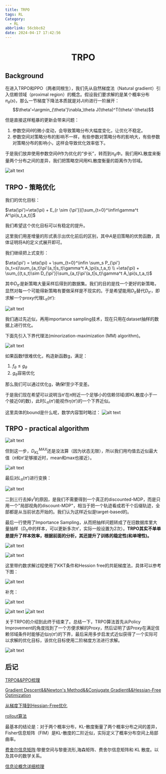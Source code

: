```yaml
---
title: TRPO
tags: RL
Category:
  - RL
abbrlink: 56cbbc62
date: 2024-04-17 17:42:56
---
```

# <center> TRPO </center>

## Background

在进入TRPO和PPO（两者同根生），我们先从自然梯度法（Natural gradient）引入信赖领域（proximal region）的概念。假设我们要求解的是某个概率分布$\pi_\theta(s)$，那么一节梯度下降法本质就是对$J(\theta)$进行一阶展开：
$$\theta'=\argmin_{\theta'}\nabla_\theta J(\theta)^T(\theta'-\theta)$$

但是直接这样粗暴的更新会带来问题：

1. 参数空间$\theta$的微小变动，会导致策略分布大幅度变化，让优化不稳定。
2. 参数空间对策略分布的影响不一样，有些参数对策略分布的影响大，有些参数对策略分布的影响小，这样会导致优化效率低下。

于是我们放弃使用参数空间$\theta$作为优化的“步长”，转而到$\pi_\theta$中。我们用KL散度来衡量两个分布之间的差异，我们把策略空间用KL散度衡量的距离作为邻域。


![alt text](TRPO/image.png)

## TRPO - 策略优化

我们的优化目标：

$\eta(\pi')=\eta(\pi) + E_{r \sim {\pi'}}[\sum_{t=0}^\infin\gamma^t A^\pi(s_t,a_t)]$

我们希望这个优化目标可以有稳定的提升。

这里我们用差增量的形式表示出优化前后的区别，其中$A$是旧策略的优势函数，具体证明将A的定义式展开即可。

我们继续把上式变形：

$\eta(\pi') = \eta(\pi) + \sum_{t=0}^\infin \sum_s P_{\pi'}(s_t=s)\sum_{a_t}\pi'(a_t|s_t)\gamma^t A_\pi(s_t,a_t) \\ =\eta(\pi) + \sum_{(t,s_t)\sim D_{\pi'}}\sum_{a_t}\pi'(a_t|s_t)\gamma^t A_\pi(s_t,a_t)$

其中$D_{\pi'}$是新策略大量采样后得到的数据集。我们的目的是找一个更好的新策略，显然对每一个可能得新策略有要做采样是不现实的。于是希望能用$D_{\pi}$替代$D_{\pi'}$，即求解一个proxy代理$L_{\pi}(\pi')$:

![alt text](TRPO/image-2.png)

我们通过先近似，再用importance sampling技术，现在只用在dataset抽样的数据上进行优化。

下面先引入下界代理法(minorization-maximization (MM) algorithm)。

![alt text](TRPO/image-3.png)

如果函数f很难优化，构造新函数g，满足：

1. $f_\theta \leq g_\theta$
2. $g_\theta$容易优化

那么我们可以通过优化g，确保f至少不变差。

于是我们现在希望可以说明当$\pi'$在$\pi$附近一个足够小的信赖邻域(即KL散度小于一个接近0的数)，此时$L_{\pi}(\pi')$能视作$\eta(\pi')$的一个下界近似。

这里具体的bound是什么呢，数学内容暂时略过：
![alt text](TRPO/image-4.png)


## TRPO - practical algorithm


![alt text](TRPO/image-5.png)

但到这一步，$D_{KL}^{MAX}$还是没法算（因为状态无限），所以我们用均值去近似最大值（$\pi$和$\pi'$足够接近时，mean和max也接近）。

![alt text](TRPO/image-6.png)

最后对$L_\pi(\pi')$进行变换：

![alt text](TRPO/image-7.png)

二到三行去掉$\gamma^t$的原因，是我们不需要得到一个真正的discounted-MDP，而是只用一个"局部视角的discount-MDP"，相当于把一个轨迹看成若干个后缀轨迹，全部都是从当前状态开始的。我们认为这样近似是target-based的。

最后一行使用了Importance Sampling，从而把抽样问题转成了在旧数据库里大量抽样（$D_\pi$中的样本，可以更新多次$\pi'$，实际一般设置为2次）。**TRPO其实不单单是提升了样本效率，根据前面的分析，其还提升了训练的稳定性(和单增性)。**

![alt text](TRPO/image-10.png)

![alt text](TRPO/image-8.png)

这里带约数求解过程使用了KKT条件和Hession free的共轭梯度法，具体可以参考下图：

![alt text](TRPO/image-11.png)

补充：

![alt text](TRPO/image-12.png)

![alt text](TRPO/image-13.png)
![alt text](TRPO/image-14.png)


关于TRPO的介绍到此终于结束了。总结一下，TRPO算法首先从Policy Improvement的角度找到了一个方便求解的Proxy，然后证明了该Proxy在满足信赖邻域条件时能够近似$\eta(\pi')$的下界，最后采用多步启发式近似获得了一个实际可以求解的优化目标，该优化目标使用二阶梯度方法进行求解。

![alt text](TRPO/image-9.png)


## 后记

[TRPO&&PPO梳理](https://blog.csdn.net/qq_45832958/article/details/123357739)

[Gradient Descent&&Newton's Method&&Conjugate Gradient&&Hessian-Free Optimization](https://andrew.gibiansky.com/blog/machine-learning/hessian-free-optimization/)

[从梯度下降到Hessian-Free优化](https://zhuanlan.zhihu.com/p/23866364?utm_source=qq&utm_medium=social&utm_oi=1193914178270945280)

[rollout算法](https://zhuanlan.zhihu.com/p/61062275?utm_source=qq&utm_medium=social&utm_oi=1193914178270945280)

最基本的结论是：对于两个概率分布，KL-散度衡量了两个概率分布之间的差异，Fisher信息矩阵（FIM）是KL-散度的二阶近似，实际定义了概率分布空间上局部曲率。

[费舍尔信息矩阵](https://blog.csdn.net/wxc971231/article/details/135591016):黎曼空间与黎曼流形,海森矩阵、费舍尔信息矩阵和 KL 散度。以及其中的数学关系。

[信息论概念详细梳理](https://blog.csdn.net/wxc971231/article/details/122370306)